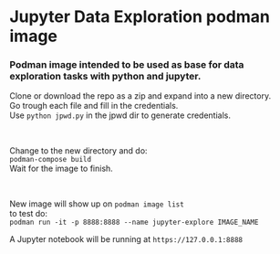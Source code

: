 # Jupyter Data Exploration podman image
### Podman image intended to be used as base for data exploration tasks with python and jupyter.

Clone or download the repo as a zip and expand into a new directory.      
Go trough each file and fill in the credentials.      
Use `python jpwd.py` in the jpwd dir to generate credentials.          

<br>

Change to the new directory and do:       
`podman-compose build`            
Wait for the image to finish.

<br>

New image will show up on `podman image list`     
to test do:        
`podman run -it -p 8888:8888 --name jupyter-explore IMAGE_NAME`

A Jupyter notebook will be running at `https://127.0.0.1:8888`
